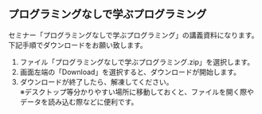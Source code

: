 ## プログラミングなしで学ぶプログラミング

セミナー「プログラミングなしで学ぶプログラミング」の講義資料になります。
下記手順でダウンロードをお願い致します。
1. ファイル「プログラミングなしで学ぶプログラミング.zip」を選択します。
2. 画面左端の「Download」を選択すると、ダウンロードが開始します。
3. ダウンロードが終了したら、解凍してください。<br/>
※デスクトップ等分かりやすい場所に移動しておくと、ファイルを開く際やデータを読み込む際などに便利です。
